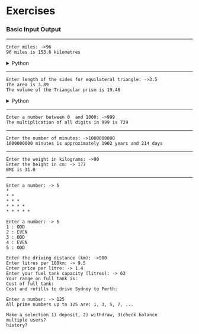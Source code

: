 # Exercises

### Basic Input Output
---
```
Enter miles: ->96
96 miles is 153.6 kilometres
```
<details>
  <summary>Python</summary>

  ```python
  print('Enter miles: ')
  miles = float(input())
  kilometres = miles * 1.609
  print(f'{miles} miles is {round(kilometres, 1)} kilometres')
  ```
</details>

---
```
Enter length of the sides for equilateral triangle: ->3.5
The area is 3.89
The volume of the Triangular prism is 19.48
```
<details>
  <summary>Python</summary>

  ```python
  import math

  print('Enter the length of the sides for the equilateral triangle: ')
  side = float(input())
  area = math.sqrt(3) / 4.0 * side * side
  print(f'The area is {round(area, 2)}')
  ```
</details>

---
```
Enter a number between 0  and 1000: ->999
The multiplication of all digits in 999 is 729
```
---
```
Enter the number of minutes: ->1000000000
1000000000 minutes is approximately 1902 years and 214 days
```
---
```
Enter the weight in kilograms: ->90
Enter the height in cm: -> 177
BMI is 31.0
```
---
```
Enter a number: -> 5
*
* *
* * *
* * * *
* * * * *
```
```
Enter a number: -> 5
1 : ODD
2 : EVEN
3 : ODD
4 : EVEN
5 : ODD
```
```
Enter the driving distance (km): ->900
Enter litres per 100km: -> 9.5
Enter price per litre: -> 1.4
Enter your fuel tank capacity (litres): -> 63
Your range on full tank is:
Cost of full tank:
Cost and refills to drive Sydney to Perth:
```
```
Enter a number: -> 125
All prime numbers up to 125 are: 1, 3, 5, 7, ...
```
```
Make a selection 1) deposit, 2) withdraw, 3)check balance
multiple users?
history?
```

